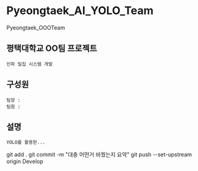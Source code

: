 # Pyeongtaek_AI_YOLO_Team
Pyeongtaek_OOOTeam

## 평택대학교 OO팀 프로젝트
```
인파 밀집 시스템 개발
```
## 구성원
```
팀장 :
팀원 :
```
## 설명
```
YOLO를 활용한...
```




git add .
git commit -m "대충 어떤거 바꿨는지 요약"
git push --set-upstream origin Develop
